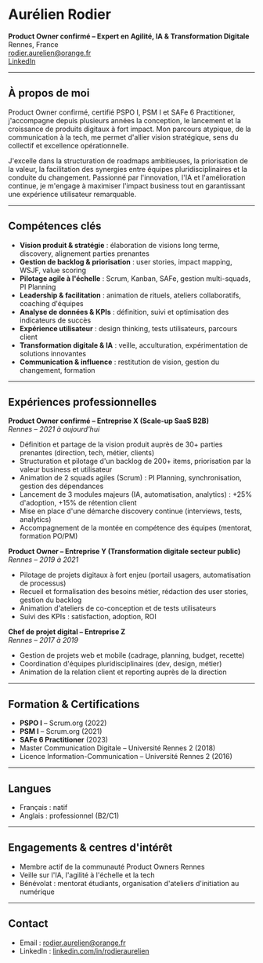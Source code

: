 # Aurélien Rodier

**Product Owner confirmé – Expert en Agilité, IA & Transformation Digitale**  
Rennes, France  
rodier.aurelien@orange.fr  
[LinkedIn](https://linkedin.com/in/rodieraurelien)

---

## À propos de moi

Product Owner confirmé, certifié PSPO I, PSM I et SAFe 6 Practitioner, j'accompagne depuis plusieurs années la conception, le lancement et la croissance de produits digitaux à fort impact. Mon parcours atypique, de la communication à la tech, me permet d'allier vision stratégique, sens du collectif et excellence opérationnelle.

J'excelle dans la structuration de roadmaps ambitieuses, la priorisation de la valeur, la facilitation des synergies entre équipes pluridisciplinaires et la conduite du changement. Passionné par l'innovation, l'IA et l'amélioration continue, je m'engage à maximiser l'impact business tout en garantissant une expérience utilisateur remarquable.

---

## Compétences clés

- **Vision produit & stratégie** : élaboration de visions long terme, discovery, alignement parties prenantes
- **Gestion de backlog & priorisation** : user stories, impact mapping, WSJF, value scoring
- **Pilotage agile à l'échelle** : Scrum, Kanban, SAFe, gestion multi-squads, PI Planning
- **Leadership & facilitation** : animation de rituels, ateliers collaboratifs, coaching d'équipes
- **Analyse de données & KPIs** : définition, suivi et optimisation des indicateurs de succès
- **Expérience utilisateur** : design thinking, tests utilisateurs, parcours client
- **Transformation digitale & IA** : veille, acculturation, expérimentation de solutions innovantes
- **Communication & influence** : restitution de vision, gestion du changement, formation

---

## Expériences professionnelles

**Product Owner confirmé – Entreprise X (Scale-up SaaS B2B)**  
*Rennes – 2021 à aujourd'hui*
- Définition et partage de la vision produit auprès de 30+ parties prenantes (direction, tech, métier, clients)
- Structuration et pilotage d'un backlog de 200+ items, priorisation par la valeur business et utilisateur
- Animation de 2 squads agiles (Scrum) : PI Planning, synchronisation, gestion des dépendances
- Lancement de 3 modules majeurs (IA, automatisation, analytics) : +25% d'adoption, +15% de rétention client
- Mise en place d'une démarche discovery continue (interviews, tests, analytics)
- Accompagnement de la montée en compétence des équipes (mentorat, formation PO/PM)

**Product Owner – Entreprise Y (Transformation digitale secteur public)**  
*Rennes – 2019 à 2021*
- Pilotage de projets digitaux à fort enjeu (portail usagers, automatisation de processus)
- Recueil et formalisation des besoins métier, rédaction des user stories, gestion du backlog
- Animation d'ateliers de co-conception et de tests utilisateurs
- Suivi des KPIs : satisfaction, adoption, ROI

**Chef de projet digital – Entreprise Z**  
*Rennes – 2017 à 2019*
- Gestion de projets web et mobile (cadrage, planning, budget, recette)
- Coordination d'équipes pluridisciplinaires (dev, design, métier)
- Animation de la relation client et reporting auprès de la direction

---

## Formation & Certifications

- **PSPO I** – Scrum.org (2022)
- **PSM I** – Scrum.org (2021)
- **SAFe 6 Practitioner** (2023)
- Master Communication Digitale – Université Rennes 2 (2018)
- Licence Information-Communication – Université Rennes 2 (2016)

---

## Langues

- Français : natif
- Anglais : professionnel (B2/C1)

---

## Engagements & centres d'intérêt

- Membre actif de la communauté Product Owners Rennes
- Veille sur l'IA, l'agilité à l'échelle et la tech
- Bénévolat : mentorat étudiants, organisation d'ateliers d'initiation au numérique

---

## Contact

- Email : rodier.aurelien@orange.fr
- LinkedIn : [linkedin.com/in/rodieraurelien](https://linkedin.com/in/rodieraurelien) 